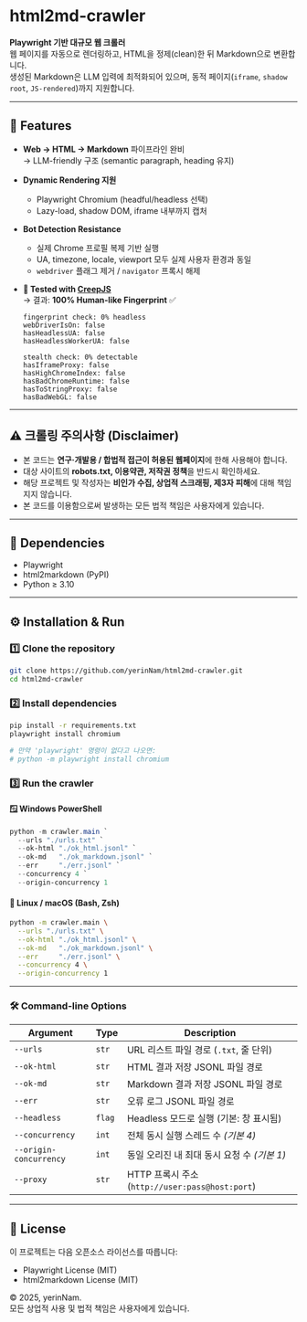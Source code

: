 # html2md-crawler

**Playwright 기반 대규모 웹 크롤러**  
웹 페이지를 자동으로 렌더링하고, HTML을 정제(clean)한 뒤 Markdown으로 변환합니다.  
생성된 Markdown은 LLM 입력에 최적화되어 있으며, 동적 페이지(`iframe`, `shadow root`, `JS-rendered`)까지 지원합니다.

---

## 🚀 Features

- **Web → HTML → Markdown** 파이프라인 완비  
  → LLM-friendly 구조 (semantic paragraph, heading 유지)  
- **Dynamic Rendering 지원**
  - Playwright Chromium (headful/headless 선택)
  - Lazy-load, shadow DOM, iframe 내부까지 캡처  
- **Bot Detection Resistance**
  - 실제 Chrome 프로필 복제 기반 실행
  - UA, timezone, locale, viewport 모두 실제 사용자 환경과 동일
  - `webdriver` 플래그 제거 / `navigator` 프록시 해제  

- **🧪 Tested with [CreepJS](https://abrahamjuliot.github.io/creepjs/)**  
  → 결과: **100% Human-like Fingerprint** ✅  

  ```text
  fingerprint check: 0% headless  
  webDriverIsOn: false  
  hasHeadlessUA: false  
  hasHeadlessWorkerUA: false  

  stealth check: 0% detectable  
  hasIframeProxy: false  
  hasHighChromeIndex: false  
  hasBadChromeRuntime: false  
  hasToStringProxy: false  
  hasBadWebGL: false
  ```

---

## ⚠️ 크롤링 주의사항 (Disclaimer)

- 본 코드는 **연구·개발용 / 합법적 접근이 허용된 웹페이지**에 한해 사용해야 합니다.  
- 대상 사이트의 **robots.txt, 이용약관, 저작권 정책**을 반드시 확인하세요.  
- 해당 프로젝트 및 작성자는 **비인가 수집, 상업적 스크래핑, 제3자 피해**에 대해 책임지지 않습니다.  
- 본 코드를 이용함으로써 발생하는 모든 법적 책임은 사용자에게 있습니다.

---

## 🧩 Dependencies

- Playwright
- html2markdown (PyPI)
- Python ≥ 3.10

---

## ⚙️ Installation & Run

### 1️⃣ Clone the repository
```bash
git clone https://github.com/yerinNam/html2md-crawler.git
cd html2md-crawler
```

### 2️⃣ Install dependencies
``` bash
pip install -r requirements.txt
playwright install chromium

# 만약 'playwright' 명령이 없다고 나오면:
# python -m playwright install chromium
```

### 3️⃣ Run the crawler

#### 🪟 Windows PowerShell
```powershell
python -m crawler.main `
  --urls "./urls.txt" `
  --ok-html "./ok_html.jsonl" `
  --ok-md   "./ok_markdown.jsonl" `
  --err     "./err.jsonl" `
  --concurrency 4 `
  --origin-concurrency 1
```

#### 🐧 Linux / macOS (Bash, Zsh)
``` bash
python -m crawler.main \
  --urls "./urls.txt" \
  --ok-html "./ok_html.jsonl" \
  --ok-md   "./ok_markdown.jsonl" \
  --err     "./err.jsonl" \
  --concurrency 4 \
  --origin-concurrency 1
```

---

### 🛠️ Command-line Options

| Argument | Type | Description |
|-----------|------|-------------|
| `--urls` | `str` | URL 리스트 파일 경로 (`.txt`, 줄 단위) |
| `--ok-html` | `str` | HTML 결과 저장 JSONL 파일 경로 |
| `--ok-md` | `str` | Markdown 결과 저장 JSONL 파일 경로 |
| `--err` | `str` | 오류 로그 JSONL 파일 경로 |
| `--headless` | `flag` | Headless 모드로 실행 (기본: 창 표시됨) |
| `--concurrency` | `int` | 전체 동시 실행 스레드 수 *(기본 4)* |
| `--origin-concurrency` | `int` | 동일 오리진 내 최대 동시 요청 수 *(기본 1)* |
| `--proxy` | `str` | HTTP 프록시 주소 (`http://user:pass@host:port`) |

---

## 🪪 License

이 프로젝트는 다음 오픈소스 라이선스를 따릅니다:
- Playwright License (MIT)
- html2markdown License (MIT)

© 2025, yerinNam.  
모든 상업적 사용 및 법적 책임은 사용자에게 있습니다.
  
